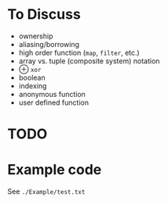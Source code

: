 # To Discuss

- ownership
- aliasing/borrowing
- high order function (`map`, `filter`, etc.)
- array vs. tuple (composite system) notation
- $\oplus$ `xor`
- boolean
- indexing
- anonymous function
- user defined function

# TODO

# Example code

See `./Example/test.txt`